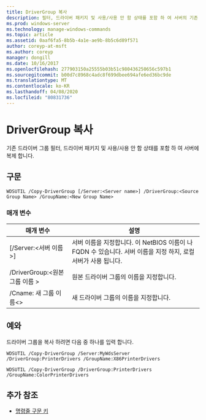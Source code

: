 ```yaml
---
title: DriverGroup 복사
description: 필터, 드라이버 패키지 및 사용/사용 안 함 상태를 포함 하 여 서버의 기존 드라이버 그룹을 복제 하는 복사-DriverGroup에 대 한 Windows 명령 항목입니다.
ms.prod: windows-server
ms.technology: manage-windows-commands
ms.topic: article
ms.assetid: 0aaf6fa5-8b5b-4a1e-ae9b-8b5c6d89f571
author: coreyp-at-msft
ms.author: coreyp
manager: dongill
ms.date: 10/16/2017
ms.openlocfilehash: 277903150a25555b03b51c980436250656c597b1
ms.sourcegitcommit: b00d7c8968c4adc8f699dbee694afe6ed36bc9de
ms.translationtype: MT
ms.contentlocale: ko-KR
ms.lasthandoff: 04/08/2020
ms.locfileid: "80831736"
---
```

# <a name="copy-drivergroup"></a>DriverGroup 복사

기존 드라이버 그룹 필터, 드라이버 패키지 및 사용/사용 안 함 상태를 포함 하 여 서버에 복제 합니다.

## <a name="syntax"></a>구문

```
WDSUTIL /Copy-DriverGroup [/Server:<Server name>] /DriverGroup:<Source Group Name> /GroupName:<New Group Name>
```

### <a name="parameters"></a>매개 변수

|매개 변수|설명|
|---------|-----------|
|[/Server:\<서버 이름 >]|서버 이름을 지정합니다. 이 NetBIOS 이름이 나 FQDN 수 있습니다. 서버 이름을 지정 하지, 로컬 서버가 사용 됩니다.|
|/DriverGroup:\<원본 그룹 이름 >|원본 드라이버 그룹의 이름을 지정합니다.|
|/Cname: 새 그룹 이름\<>|새 드라이버 그룹의 이름을 지정합니다.|

## <a name="examples"></a><a name=BKMK_examples></a>예와

드라이버 그룹을 복사 하려면 다음 중 하나를 입력 합니다.
```
WDSUTIL /Copy-DriverGroup /Server:MyWdsServer /DriverGroup:PrinterDrivers /GroupName:X86PrinterDrivers
```
```
WDSUTIL /Copy-DriverGroup /DriverGroup:PrinterDrivers /GroupName:ColorPrinterDrivers
```

## <a name="additional-references"></a>추가 참조

- [명령줄 구문 키](command-line-syntax-key.md)